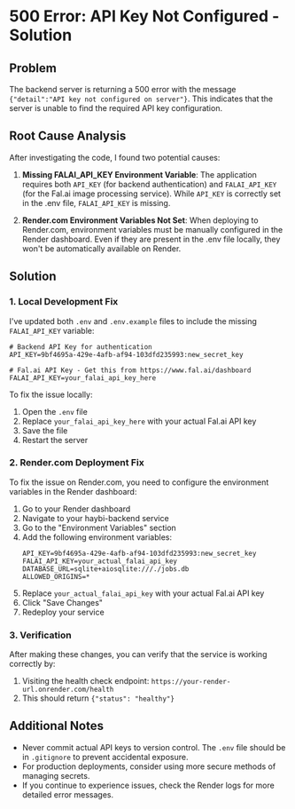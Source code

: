 # 500 Error: API Key Not Configured - Solution

## Problem
The backend server is returning a 500 error with the message `{"detail":"API key not configured on server"}`. This indicates that the server is unable to find the required API key configuration.

## Root Cause Analysis
After investigating the code, I found two potential causes:

1. **Missing FALAI_API_KEY Environment Variable**: The application requires both `API_KEY` (for backend authentication) and `FALAI_API_KEY` (for the Fal.ai image processing service). While `API_KEY` is correctly set in the .env file, `FALAI_API_KEY` is missing.

2. **Render.com Environment Variables Not Set**: When deploying to Render.com, environment variables must be manually configured in the Render dashboard. Even if they are present in the .env file locally, they won't be automatically available on Render.

## Solution

### 1. Local Development Fix
I've updated both `.env` and `.env.example` files to include the missing `FALAI_API_KEY` variable:

```
# Backend API Key for authentication
API_KEY=9bf4695a-429e-4afb-af94-103dfd235993:new_secret_key

# Fal.ai API Key - Get this from https://www.fal.ai/dashboard
FALAI_API_KEY=your_falai_api_key_here
```

To fix the issue locally:
1. Open the `.env` file
2. Replace `your_falai_api_key_here` with your actual Fal.ai API key
3. Save the file
4. Restart the server

### 2. Render.com Deployment Fix
To fix the issue on Render.com, you need to configure the environment variables in the Render dashboard:

1. Go to your Render dashboard
2. Navigate to your haybi-backend service
3. Go to the "Environment Variables" section
4. Add the following environment variables:
   ```
   API_KEY=9bf4695a-429e-4afb-af94-103dfd235993:new_secret_key
   FALAI_API_KEY=your_actual_falai_api_key
   DATABASE_URL=sqlite+aiosqlite:///./jobs.db
   ALLOWED_ORIGINS=*
   ```
5. Replace `your_actual_falai_api_key` with your actual Fal.ai API key
6. Click "Save Changes"
7. Redeploy your service

### 3. Verification
After making these changes, you can verify that the service is working correctly by:

1. Visiting the health check endpoint: `https://your-render-url.onrender.com/health`
2. This should return `{"status": "healthy"}`

## Additional Notes

- Never commit actual API keys to version control. The `.env` file should be in `.gitignore` to prevent accidental exposure.
- For production deployments, consider using more secure methods of managing secrets.
- If you continue to experience issues, check the Render logs for more detailed error messages.